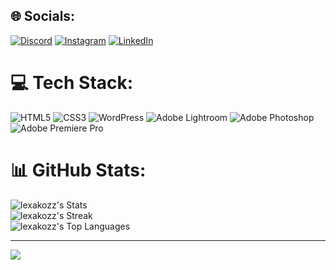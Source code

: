 
## 🌐 Socials:
[![Discord](https://img.shields.io/badge/Discord-%237289DA.svg?logo=discord&logoColor=white)](https://discord.gg/lex_98) [![Instagram](https://img.shields.io/badge/Instagram-%23E4405F.svg?logo=Instagram&logoColor=white)](https://instagram.com/https://www.instagram.com/axilleas.makris/) [![LinkedIn](https://img.shields.io/badge/LinkedIn-%230077B5.svg?logo=linkedin&logoColor=white)](https://linkedin.com/in/https://www.linkedin.com/in/achilleas-makris-b550b22b5/) 

# 💻 Tech Stack:
![HTML5](https://img.shields.io/badge/html5-%23E34F26.svg?style=for-the-badge&logo=html5&logoColor=white) ![CSS3](https://img.shields.io/badge/css3-%231572B6.svg?style=for-the-badge&logo=css3&logoColor=white) ![WordPress](https://img.shields.io/badge/WordPress-%23117AC9.svg?style=for-the-badge&logo=WordPress&logoColor=white) ![Adobe Lightroom](https://img.shields.io/badge/Adobe%20Lightroom-31A8FF.svg?style=for-the-badge&logo=Adobe%20Lightroom&logoColor=white) ![Adobe Photoshop](https://img.shields.io/badge/adobe%20photoshop-%2331A8FF.svg?style=for-the-badge&logo=adobe%20photoshop&logoColor=white) ![Adobe Premiere Pro](https://img.shields.io/badge/Adobe%20Premiere%20Pro-9999FF.svg?style=for-the-badge&logo=Adobe%20Premiere%20Pro&logoColor=white)
# 📊 GitHub Stats:
![lexakozz's Stats](https://github-readme-stats.vercel.app/api?username=lexakozz&theme=dracula&show_icons=true&hide_border=true&count_private=true)<br/>
![lexakozz's Streak](https://github-readme-streak-stats.herokuapp.com/?user=lexakozz&theme=dracula&hide_border=true)<br/>
![lexakozz's Top Languages](https://github-readme-stats.vercel.app/api/top-langs/?username=lexakozz&theme=dracula&show_icons=true&hide_border=true&layout=compact)

---
[![](https://visitcount.itsvg.in/api?id=lexakozz&icon=0&color=11)](https://visitcount.itsvg.in)

<!-- Proudly created with GPRM ( https://gprm.itsvg.in ) -->
